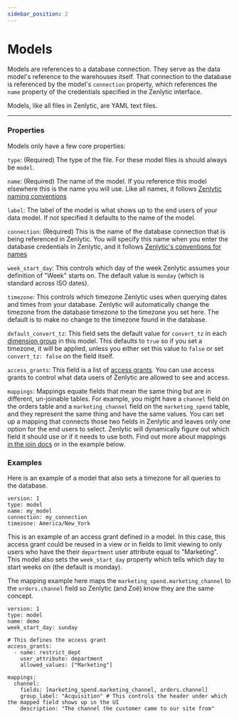 ```yaml
---
sidebar_position: 2
---
```


# Models

Models are references to a database connection. They serve as the data model's reference to the warehouses itself. That connection to the database is referenced by the model's `connection` property, which references the `name` property of the credentials specified in the Zenlytic interface.

Models, like all files in Zenlytic, are YAML text files.

---

### Properties

Models only have a few core properties:

`type`: (Required) The type of the file. For these model files is should always be `model`.

`name`: (Required) The name of the model. If you reference this model elsewhere this is the name you will use. Like all names, it follows [Zenlytic naming conventions](1_data_modeling.md#naming-conventions)


`label`: The label of the model is what shows up to the end users of your data model. If not specified it defaults to the name of the model.


`connection`: (Required) This is the name of the database connection that is being referenced in Zenlytic. You will specify this name when you enter the database credentials in Zenlytic, and it follows [Zenlytic's conventions for names](1_data_modeling.md#naming-conventions)

`week_start_day`: This controls which day of the week Zenlytic assumes your definition of "Week" starts on. The default value is `monday` (which is standard across ISO dates).

`timezone`: This controls which timezone Zenlytic uses when querying dates and times from your database. Zenlytic will automatically change the timezone from the database timezone to the timezone you set here. The default is to make no change to the timezone found in the database.

`default_convert_tz`: This field sets the default value for `convert_tz` in each [dimension group](./92_dimension_group.md) in this model. This defaults to `true` so if you set a timezone, it will be applied, unless you either set this value to `false` or set `convert_tz: false` on the field itself.

`access_grants`: This field is a list of [access grants](8_access_grants.md). You can use access grants to control what data users of Zenlytic are allowed to see and access.

`mappings`: Mappings equate fields that mean the same thing but are in different, un-joinable tables. For example, you might have a `channel` field on the orders table and a `marketing_channel` field on the `marketing_spend` table, and they represent the same thing and have the same values. You can set up a mapping that connects those two fields in Zenlytic and leaves only one option for the end users to select. Zenlytic will dynamically figure out which field it should use or if it needs to use both. Find out more about mappings [in the join docs](./6_join.md#merged-results--mappings) or in the example below.


### Examples 

Here is an example of a model that also sets a timezone for all queries to the database.

```
version: 1
type: model
name: my_model
connection: my_connection
timezone: America/New_York
```

This is an example of an access grant defined in a model. In this case, this access grant could be reused in a view or in fields to limit viewing to only users who have the their `department` user attribute equal to "Marketing". This model also sets the `week_start_day` property which tells which day to start weeks on (the default is monday).

The mapping example here maps the `marketing_spend.marketing_channel` to the `orders.channel` field so Zenlytic (and Zoë) know they are the same concept.

```
version: 1
type: model
name: demo
week_start_day: sunday

# This defines the access grant
access_grants:
  - name: restrict_dept
    user_attribute: department
    allowed_values: ["Marketing"]

mappings:
  channel: 
    fields: [marketing_spend.marketing_channel, orders.channel]
    group_label: "Acquisition" # This controls the header under which the mapped field shows up in the UI
    description: "The channel the customer came to our site from"

```
